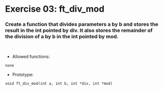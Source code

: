 # Exercise 03: ft_div_mod

### Create a function that divides parameters a by b and stores the result in the int pointed by div. It also stores the remainder of the division of a by b in the int pointed by mod.
<br>

- Allowed functions:
```
none
```

- Prototype: 
```
void ft_div_mod(int a, int b, int *div, int *mod)
```
